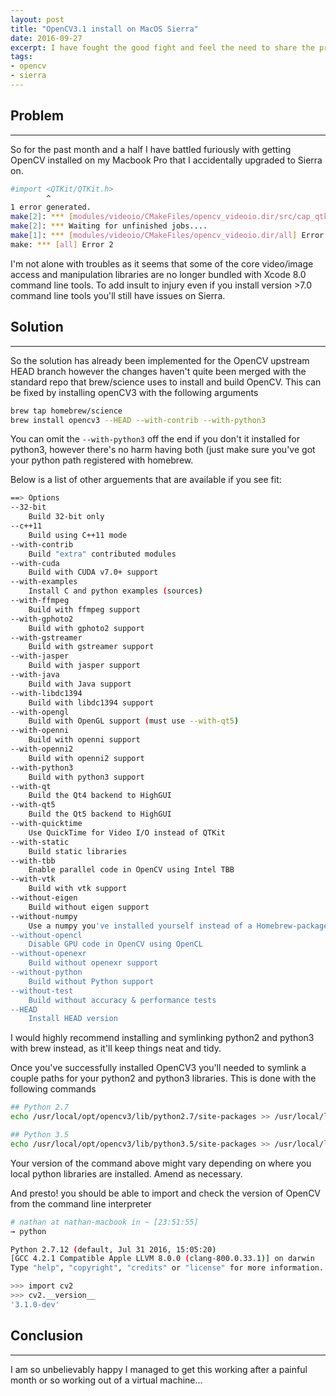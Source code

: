 ```yaml
---
layout: post
title: "OpenCV3.1 install on MacOS Sierra"
date: 2016-09-27
excerpt: I have fought the good fight and feel the need to share the process I followed to fix my issues
tags:
- opencv
- sierra
---
```


## Problem
---

So for the past month and a half I have battled furiously with getting OpenCV installed on my Macbook Pro that I accidentally upgraded to Sierra on.

```bash
#import <QTKit/QTKit.h>
        ^
1 error generated.
make[2]: *** [modules/videoio/CMakeFiles/opencv_videoio.dir/src/cap_qtkit.mm.o] Error 1
make[2]: *** Waiting for unfinished jobs....
make[1]: *** [modules/videoio/CMakeFiles/opencv_videoio.dir/all] Error 2
make: *** [all] Error 2
```

I'm not alone with troubles as it seems that some of the core video/image access and manipulation libraries are no longer bundled with Xcode 8.0 command line tools. To add insult to injury even if you install version >7.0 command line tools you'll still have issues on Sierra.

## Solution
---

So the solution has already been implemented for the OpenCV upstream HEAD branch however the changes haven't quite been merged with the standard repo that brew/science uses to install and build OpenCV. This can be fixed by installing openCV3 with the following arguments

```bash
brew tap homebrew/science
brew install opencv3 --HEAD --with-contrib --with-python3
```

You can omit the `--with-python3` off the end if you don't it installed for python3, however there's no harm having both (just make sure you've got your python path registered with homebrew.

Below is a list of other arguements that are available if you see fit:

```bash
==> Options
--32-bit
	Build 32-bit only
--c++11
	Build using C++11 mode
--with-contrib
	Build "extra" contributed modules
--with-cuda
	Build with CUDA v7.0+ support
--with-examples
	Install C and python examples (sources)
--with-ffmpeg
	Build with ffmpeg support
--with-gphoto2
	Build with gphoto2 support
--with-gstreamer
	Build with gstreamer support
--with-jasper
	Build with jasper support
--with-java
	Build with Java support
--with-libdc1394
	Build with libdc1394 support
--with-opengl
	Build with OpenGL support (must use --with-qt5)
--with-openni
	Build with openni support
--with-openni2
	Build with openni2 support
--with-python3
	Build with python3 support
--with-qt
	Build the Qt4 backend to HighGUI
--with-qt5
	Build the Qt5 backend to HighGUI
--with-quicktime
	Use QuickTime for Video I/O instead of QTKit
--with-static
	Build static libraries
--with-tbb
	Enable parallel code in OpenCV using Intel TBB
--with-vtk
	Build with vtk support
--without-eigen
	Build without eigen support
--without-numpy
	Use a numpy you've installed yourself instead of a Homebrew-packaged numpy
--without-opencl
	Disable GPU code in OpenCV using OpenCL
--without-openexr
	Build without openexr support
--without-python
	Build without Python support
--without-test
	Build without accuracy & performance tests
--HEAD
	Install HEAD version
```

I would highly recommend installing and symlinking python2 and python3 with brew instead, as it'll keep things neat and tidy.

Once you've successfully installed OpenCV3 you'll needed to symlink a couple paths for your python2 and python3 libraries. This is done with the following commands

```bash
## Python 2.7
echo /usr/local/opt/opencv3/lib/python2.7/site-packages >> /usr/local/lib/python2.7/site-packages/opencv3.pth

## Python 3.5
echo /usr/local/opt/opencv3/lib/python3.5/site-packages >> /usr/local/lib/python3.5/site-packages/opencv3.pth
```

Your version of the command above might vary depending on where you local python libraries are installed. Amend as necessary.

And presto! you should be able to import and check the version of OpenCV from the command line interpreter

```bash
# nathan at nathan-macbook in ~ [23:51:55]
→ python

Python 2.7.12 (default, Jul 31 2016, 15:05:20)
[GCC 4.2.1 Compatible Apple LLVM 8.0.0 (clang-800.0.33.1)] on darwin
Type "help", "copyright", "credits" or "license" for more information.

>>> import cv2
>>> cv2.__version__
'3.1.0-dev'
```

## Conclusion
---

I am so unbelievably happy I managed to get this working after a painful month or so working out of a virtual machine...